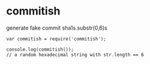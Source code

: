 commitish
=========

generate fake commit sha1s.substr(0,6)s


```
var commitish = require('commitish');

console.log(commitish());
// a random hexadecimal string with str.length == 6
```
